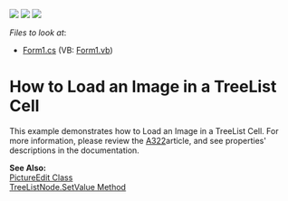 <!-- default badges list -->
![](https://img.shields.io/endpoint?url=https://codecentral.devexpress.com/api/v1/VersionRange/128637898/13.1.4%2B)
[![](https://img.shields.io/badge/Open_in_DevExpress_Support_Center-FF7200?style=flat-square&logo=DevExpress&logoColor=white)](https://supportcenter.devexpress.com/ticket/details/E896)
[![](https://img.shields.io/badge/📖_How_to_use_DevExpress_Examples-e9f6fc?style=flat-square)](https://docs.devexpress.com/GeneralInformation/403183)
<!-- default badges end -->
<!-- default file list -->
*Files to look at*:

* [Form1.cs](./CS/Form1.cs) (VB: [Form1.vb](./VB/Form1.vb))
<!-- default file list end -->
# How to Load an Image in a TreeList Cell


<p>This example demonstrates how to Load an Image in a TreeList Cell. For more information, please review the <a href="https://www.devexpress.com/Support/Center/p/A322">A322</a>article, and see properties' descriptions in the documentation.</p><p><strong>See Also:</strong><br />
<a href="http://documentation.devexpress.com/#WindowsForms/clsDevExpressXtraEditorsPictureEdittopic"><u>PictureEdit Class</u></a><br />
<a href="http://documentation.devexpress.com/#WindowsForms/DevExpressXtraTreeListNodesTreeListNode_SetValuetopic"><u>TreeListNode.SetValue Method</u></a></p>

<br/>


